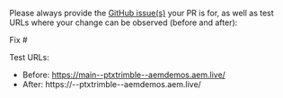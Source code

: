 Please always provide the [GitHub issue(s)](../issues) your PR is for, as well as test URLs where your change can be observed (before and after):

Fix #<gh-issue-id>

Test URLs:
- Before: https://main--ptxtrimble--aemdemos.aem.live/
- After: https://<branch>--ptxtrimble--aemdemos.aem.live/
